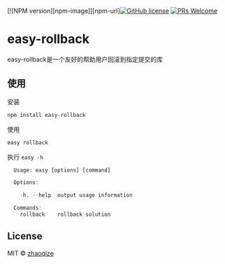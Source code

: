 [![NPM version][npm-image]][npm-url][![GitHub license](https://img.shields.io/github/license/zhaoqize/easy-rollback.svg)](https://github.com/zhaoqize/easy-rollback/blob/master/LICENSE)
[![PRs Welcome](https://img.shields.io/badge/PRs-welcome-brightgreen.svg)]()
# easy-rollback
easy-rollback是一个友好的帮助用户回滚到指定提交的库

## 使用
安装
```js
npm install easy-rollback
```

使用
```js
easy rollback
```

执行 `easy -h`
```js
  Usage: easy [options] [command]

  Options:

    -h, --help  output usage information

  Commands:
    rollback    rollback solution
```

## License

MIT © [zhaoqize]()